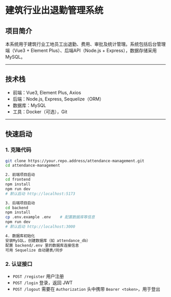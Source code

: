 # 建筑行业出退勤管理系统

## 项目简介

本系统用于建筑行业工地员工出退勤、费用、审批及统计管理。系统包括后台管理端（Vue3 + Element Plus）、后端API（Node.js + Express），数据存储采用MySQL。

---

## 技术栈

- 前端：Vue3, Element Plus, Axios
- 后端：Node.js, Express, Sequelize（ORM）
- 数据库：MySQL
- 工具：Docker（可选），Git

---

## 快速启动

### 1. 克隆代码

```bash
git clone https://your.repo.address/attendance-management.git
cd attendance-management

2. 前端项目启动
cd frontend
npm install
npm run dev
# 默认启动 http://localhost:5173

3. 后端项目启动
cd backend
npm install
cp .env.example .env    # 配置数据库等信息
npm run dev
# 默认启动 http://localhost:3000

4. 数据库初始化
安装MySQL，创建数据库（如 attendance_db）
配置 backend/.env 里的数据库连接信息
可用 Sequelize 自动建表/同步
```

### 2. 认证接口

- `POST /register` 用户注册
- `POST /login`    登录，返回 JWT
- `POST /logout`   需要在 `Authorization` 头中携带 `Bearer <token>`，用于登出

